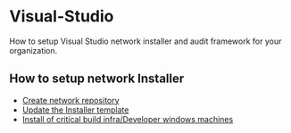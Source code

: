 # Visual-Studio
How to setup Visual Studio network installer and audit framework for your organization.

## How to setup network Installer
* [Create network repository](Installer/Create_network_installer.md)
* [Update the Installer template](Installer/Installer.md)
* [Install of critical build infra/Developer windows machines](Installer/Visual_Studio_User_installation_guide.md)
